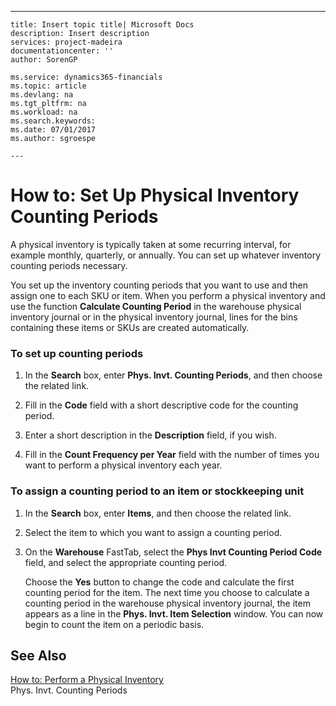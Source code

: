 ---
    title: Insert topic title| Microsoft Docs
    description: Insert description
    services: project-madeira
    documentationcenter: ''
    author: SorenGP

    ms.service: dynamics365-financials
    ms.topic: article
    ms.devlang: na
    ms.tgt_pltfrm: na
    ms.workload: na
    ms.search.keywords:
    ms.date: 07/01/2017
    ms.author: sgroespe

    ---
# How to: Set Up Physical Inventory Counting Periods
A physical inventory is typically taken at some recurring interval, for example monthly, quarterly, or annually. You can set up whatever inventory counting periods necessary.  
  
 You set up the inventory counting periods that you want to use and then assign one to each SKU or item. When you perform a physical inventory and use the function **Calculate Counting Period** in the warehouse physical inventory journal or in the physical inventory journal, lines for the bins containing these items or SKUs are created automatically.  
  
### To set up counting periods  
  
1.  In the **Search** box, enter **Phys. Invt. Counting Periods**, and then choose the related link.  
  
2.  Fill in the **Code** field with a short descriptive code for the counting period.  
  
3.  Enter a short description in the **Description** field, if you wish.  
  
4.  Fill in the **Count Frequency per Year** field with the number of times you want to perform a physical inventory each year.  
  
### To assign a counting period to an item or stockkeeping unit  
  
1.  In the **Search** box, enter **Items**, and then choose the related link.  
  
2.  Select the item to which you want to assign a counting period.  
  
3.  On the **Warehouse** FastTab, select the **Phys Invt Counting Period Code** field, and select the appropriate counting period.  
  
     Choose the **Yes** button to change the code and calculate the first counting period for the item. The next time you choose to calculate a counting period in the warehouse physical inventory journal, the item appears as a line in the **Phys. Invt. Item Selection** window. You can now begin to count the item on a periodic basis.  
  
## See Also  
 [How to: Perform a Physical Inventory](../FullExperience/how-to-perform-a-physical-inventory.md)   
 Phys. Invt. Counting Periods